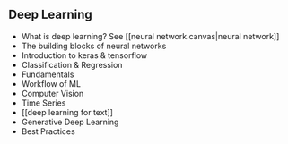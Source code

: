 
## Deep Learning
- What is deep learning? See [[neural network.canvas|neural network]]
- The building blocks of neural networks
- Introduction to keras & tensorflow
- Classification & Regression
- Fundamentals
- Workflow of ML
- Computer Vision
- Time Series
- [[deep learning for text]]
- Generative Deep Learning
- Best Practices

